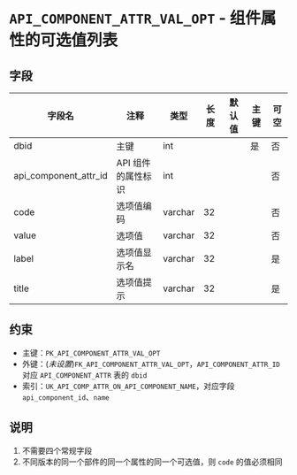 # `API_COMPONENT_ATTR_VAL_OPT` - 组件属性的可选值列表

## 字段

| 字段名                | 注释               | 类型    | 长度 | 默认值 | 主键 | 可空 |
| --------------------- | ------------------ | ------- | ---- | ------ | ---- | ---- |
| dbid                  | 主键               | int     |      |        | 是   | 否   |
| api_component_attr_id | API 组件的属性标识 | int     |      |        |      | 否   |
| code                  | 选项值编码         | varchar | 32   |        |      | 否   |
| value                 | 选项值             | varchar | 32   |        |      | 否   |
| label                 | 选项值显示名       | varchar | 32   |        |      | 是   |
| title                 | 选项值提示         | varchar | 32   |        |      | 是   |

## 约束

* 主键：`PK_API_COMPONENT_ATTR_VAL_OPT`
* 外键：(*未设置*)`FK_API_COMPONENT_ATTR_VAL_OPT`，`API_COMPONENT_ATTR_ID` 对应 `API_COMPONENT_ATTR` 表的 `dbid`
* 索引：`UK_API_COMP_ATTR_ON_API_COMPONENT_NAME`，对应字段 `api_component_id`、`name`

## 说明

1. 不需要四个常规字段
2. 不同版本的同一个部件的同一个属性的同一个可选值，则 `code` 的值必须相同
